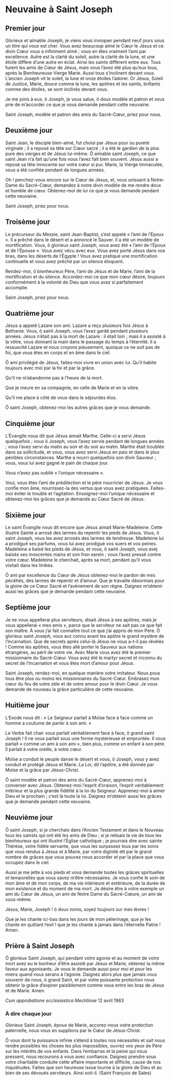 # Neuvaine à Saint Joseph

## Premier jour

Glorieux et aimable Joseph, je viens vous invoquer pendant neuf jours sous un titre qui vous est cher.
Vous avez beaucoup aimé le Cœur le Jésus et ce divin Cœur vous a infiniment aimé ; vous en êtes vraiment l’ami par excellence.
Autre est la clarté du soleil, autre la clarté de la lune, et une étoile diffère d’une autre en éclat.
Ainsi les saints diffèrent entre eux.
Tous furent les amis de Cœur de Jésus, mais vous l’avez été plus qu’eux tous, après la Bienheureuse Vierge Marie.
Aussi tous s’inclinent devant vous. L’ancien Joseph vit le soleil, la lune et onze étoiles l’adorer.
Or Jésus, Soleil de Justice, Marie, douce comme la lune, les apôtres et les saints, brillants comme des étoiles, se sont inclinés devant vous.

Je me joins à eux, ô Joseph, je vous salue, ô doux modèle et patron et vous prie de m’accorder ce que je vous demande pendant cette neuvaine.

Saint Joseph, modèle et patron des amis du Sacré-Cœur, priez pour nous.

## Deuxième jour

Saint Jean, le disciple bien-aimé, fut choisi par Jésus pour su pureté virginale ; il a reposé sa tête sur Cœur sacré ; il a été le gardien de la plus pure des vierges et de Jésus lui-même.
Ô aimable saint Joseph, ce que saint Jean n’a fait qu’une fois vous l’avez fait bien souvent.
Jésus aussi a reposé sa tête innocente sur votre cœur si pur.
Marie, la Vierge Immaculée, vous a été confiée pendant de longues années.

Oh ! penchez-vous encore sur le Cœur de Jésus, et, vous unissant à Notre-Dame du Sacré-Cœur, demandez à notre divin modèle de me rendre doux et humble de cœur.
Obtenez-moi de lui ce que je vous demande pendant cette neuvaine.

Saint Joseph, priez pour nous.


## Troisème jour

Le précurseur du Messie, saint Jean-Baptist, s’est appelé « l’ami de l’Époux ».
Il a prêché dans le désert et a annoncé le Sauver. Il a été un modèle de mortification.
Vous, ô glorieux saint Joseph, vous avez été « l’ami de l’Époux et de l’Épouse ».
Vous avez vécu avec eux.
Vous avez porté Jésus dans vos bras, dans les déserts de l’Égypte !
Vous avez pratiqué une mortification continuelle et vous avez prêché par un silence éloquent.

Rendez-moi, ô bienheureux Père, l’ami de Jésus et de Marie, l’ami de la mortification et du silence.
Accordez-moi ce que mon cœur désire, toujours conformément à la volonté de Dieu que vous avez si parfaitement accomplie.

Saint Joseph, priez pour nous.

## Quatrième jour

Jésus a appelé Lazare son ami.
Lazare a reçu plusieurs fois Jésus à Bethanie.
Vous, ô saint Joseph, vous l’avez gardé pendant plusieurs années.
Jésus n’était pas à la mort de Lazare : il était loin ; mais il a assisté à la vôtre, vous donnant la main dans le passage du temps à l’éternité.
Il a ressuscité Lazare et nous croyons pieusement, quoique ce ne soit pas de foi, que vous êtes en corps et en âme dans le ciel.

Ô ami privilégié de Jésus, faites-moi vivre en union avec lui. Qu’il habite toujours avec moi par la foi et par la grâce.

Qu’il ne m’abandonne pas à l’heure de la mort.

Que je meure en sa compagnie, en celle de Marie et en la vôtre.

Qu’il me place à côté de vous dans le séjourdes élus.

Ô saint Joseph, obtenez-moi les autres grâces que je vous demande.

## Cinquième jour

L’Évangile nous dit que Jésus aimait Marthe. Celle-ci a servi Jésus quelquefois ; vous ô Joseph, vous l’avez servie pendant de longues années ; vous l’avez servi du matin au soir et du soir au matin.
Marthe était troublée dans sa sollicitude, et vous, vous avez servi Jésus en paix et dans le plus pénibles circonstances. 
Marthe a nourri quelquefois son divin Sauveur ; vous, vous lui avez gagné le pain de chaque jour.

Vous n’avez pas oublié « l’unique nécessaire ».

Voui, vous êtes l’ami de prédilection et le père nourricier de Jésus.
Je vous confie mon âme, nourrissez-la des vertus que vous avez pratiquées.
Faites-moi éviter le trouble et l’agitation.
Enseignez-moi l’unique nécessaire et obtenez-moi les grâces que je demande au Cœur Sacré de Jésus.

## Sixième jour

Le saint Évangile nous dit encore que Jésus aimait Marie-Madeleine.
Cette illustre Sainte a arrosé des larmes du repentir les pieds de Jésus.
Vous, ô saint Joseph, vous les avez arrosés des larmes de tendresse.
Madeleine lui a prodigué ses parfums, vous lui avez prodigué vos suers et vos peines.
Madeleine a baisé les pieds de Jésus, et vous, ô saint Joseph, vous avej baisés ses innocentes mains et son fron serein ; vous l’avez pressé contre votre cœur.
Madeleine le cherchait, après sa mort, pendant qu’il vous visitait dans les limbes.

Ô ami par excellence du Cœur de Jésus obtenez-moi le pardon de mes pécéhés, des larmes de repentir et d’amour.
Que je travaille désormais pour la gloire de ce Cœur Sacré et l’avènement de son règne.
Daignez m’obtenir aussi les grâces que je demande pendant cette neuvaine.

## Septième jour

Je ne vous appellerai plus serviteurs, disait Jésus à ses apôtres, mais je vous appellerai « mes amis », parce que le serviteur ne sait pas ce que fait son maître.
À vous j’ai fait connaître tout ce que j’ai appris de mon Père.
Ô glorieux saint Joseph, vous avz connu avant les apôtre le grand mystère de l’Incarnation.
Que de secrets après celui-là Jésus ne vous a-t-il pas révélés !
Comme les apôtres, vous êtes allé porter le Sauveur aux nations étrangères, au péril de votre vie.
Avec Marie vous avez été le premier missionnaire du Sacré-Cœur.
Vous avez été le martyr secret et inconnu du secret de l’Incarnation et vous êtes mort d’amour pour Jésus.

Saint Joseph, rendez-moi, en quelque manière votre imitateur.
Nous pous tous être plus ou moins les missionnaires du Sacré-Cœur.
Embrasez mon cœur du feu de votre zèle et de votre amour pour le divin Cœur.
Je vous demande de nouveau la grâce particulière de cette neuvaine.

## Huitième jour

L’Exode nous dit : « Le Seigneur parlait à Moïse face à face comme un homme a coutume de parler à son ami. »

Le Verbe fait chair vous parlait véritablement face à face, ô grand saint Joseph !
Il ne vous parlait sous une forme mystérieuse et empruntée.
Il vous parlait « comme un ami à son ami », bien plus, comme un enfant à son père.
Il parlait à votre oreille, à votre cœur.

Moïse a conduit le peuple danse le désert et vous, ô Joseph, vous y avez conduit et protégé Jésus et Marie.
La Loi, dit l’apôtre, a été donnée par Moïse et la grâce par Jésus-Christ.

Ô saint modèle et patron des amis du Sacré-Cœur, apprenez-moi à converser avec Jésus.
Obtenez-moi l’esprit d’oraison, l’esprit véritablement intérieur et la plus grande fidélité à la loi du Seigneur.
Apprenez-moi à aimer Dieu et le prochain ; c’est là toute la loi.
Daignez m’obtenir aussi les grâces que je demande pendant cette neuvaine.

## Neuvième jour

Ô saint Joseph, si je cherchais dans l’Ancien Testament et dans le Nouveau tous les sainsts qui ont été les amis de Dieu ; si je relisais la vie de tous les bienheureux qui ont illustré l’Église catholique ; je pourrais dire avec sainte Thérèse, votre fidèle servante, que vous les surpassez tous par les soins que vous rendus à Jésus et à Marie, par votre diginité ett par le grand nombre de grâces que vous pouvez nous accorder et par la place que vous occupez dans le ciel.

Aussi je me jette à vos pieds et vous demande toutes les grâces spirituelles et temporelles que vous savez m’être nécessaires.
Je vous confie le soin de mon âme et de mon corps, de ma vie intérieure et extérieure, de la durée de mon existence et du moment de ma mort.
Je désire être à votre exemple un ami du Cœur de Jésus, un ami de Notre Dame du Sacré-Cœure, un ami de vous-même.

Jésus, Marie, Joseph ! ô doux noms, soyez toujours sur mes lèvres !

Que je les chante ici-bas dans les jours de mon pèlerinage, que je les chante en quittant l’exil ! que je les chante à jamais dans l’éternelle Patrie !
Amen.

## Prière à Saint Joseph

Ô glorieux Saint Joseph, qui pendant votre agonie et au moment de votre mort avez eu le bonheur d’être assisté par Jésus et Marie, obtenez la même faveur aux agonisants.
Je vous le demande aussi pour moi et pour les miens quand nous serans à l’agonie.
Daignez alors plus que jamais vous souvenir de nous, ô grand Saint, et par votre puissante protection nous obtenir la grâce d’expirer paisiblement comme vous entre les bras de Jésus et de Marie.
Amen.

*Cum approbatione ecclesiastica Mechlinae* 12 avril 1963

### À dire chaque jour

Glorieux Saint Joseph, époux de Marie, accorez-nous votre protection paternelle, nous vous en supplions par le Cœur de Jésus-Christ.

Ô vous dont la puissance infinie s’étend à toutes nos nécessités et sait nous rendre possibles les choses les plus impossibles, ouvrez vos yeux de Père sur les intérêts de vos enfants.
Dans l’embarras et la peine qui nous pressent, nous recourons à vous avec confiance.
Daignez prendre sous votre charitable conduite cette affaire importante et difficile, cause de nos inquiétudes.
Faites que son heureuse issue tourne à la gloire de Dieu et au bien de ses dévoués serviteurs. Ainsi soit-il.
(Saint François de Sales)
